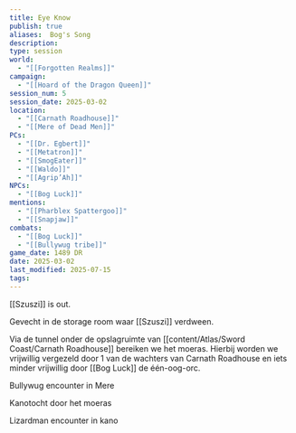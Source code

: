 ```yaml
---
title: Eye Know
publish: true
aliases:  Bog's Song
description: 
type: session
world:
  - "[[Forgotten Realms]]"
campaign:
  - "[[Hoard of the Dragon Queen]]"
session_num: 5
session_date: 2025-03-02
location:
  - "[[Carnath Roadhouse]]"
  - "[[Mere of Dead Men]]"
PCs:
  - "[[Dr. Egbert]]"
  - "[[Metatron]]"
  - "[[SmogEater]]"
  - "[[Waldo]]"
  - "[[Agrip’Ah]]"
NPCs:
  - "[[Bog Luck]]"
mentions:
  - "[[Pharblex Spattergoo]]"
  - "[[Snapjaw]]"
combats:
  - "[[Bog Luck]]"
  - "[[Bullywug tribe]]"
game_date: 1489 DR
date: 2025-03-02
last_modified: 2025-07-15
tags: 
---
```


[[Szuszi]] is out.

Gevecht in de storage room waar [[Szuszi]] verdween.

Via de tunnel onder de opslagruimte van [[content/Atlas/Sword Coast/Carnath Roadhouse]] bereiken we het moeras. Hierbij worden we vrijwillig vergezeld door 1 van de wachters van Carnath Roadhouse en iets minder vrijwillig door [[Bog Luck]] de één-oog-orc. 

Bullywug encounter in Mere

Kanotocht door het moeras

Lizardman encounter in kano